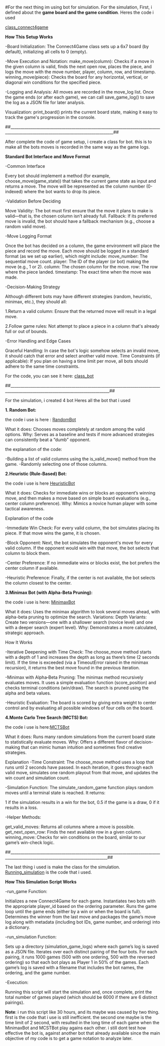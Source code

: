 #For the next thing im using bot for simulation. 
    For the simulation, First, i defined about the **game board and the game condition**. Heres the code i used
    
[class_connect4game](Connect4game_class)

**How This Setup Works**

-Board Initialization:
The Connect4Game class sets up a 6x7 board (by default), initializing all cells to 0 (empty).

-Move Execution and Notation:
make_move(column): Checks if a move in the given column is valid, finds the next open row, places the piece, and logs the move with the move number, player, column, row, and timestamp.
winning_move(piece): Checks the board for any horizontal, vertical, or diagonal win conditions for the specified piece.

-Logging and Analysis:
All moves are recorded in the move_log list. Once the game ends (or after each game), we can call save_game_log() to save the log as a JSON file for later analysis.

Visualization:
print_board() prints the current board state, making it easy to track the game's progression in the console.

##___________________________________________________________________________________________________________________________________##

After complete the code of game setup, i create a class for bot. this is to make all the bots moves is recorded in the same way as the game logs.

**Standard Bot Interface and Move Format**

-Common Interface
    
Every bot should implement a method (for example, choose_move(game_state)) that takes the current game state as input and returns a move. The move will be represented as the column number (0-indexed) where the bot wants to drop its piece.

-Validation Before Deciding
    
Move Validity: The bot must first ensure that the move it plans to make is valid—that is, the chosen column isn’t already full.
Fallback: If its preferred move is invalid, the bot should have a fallback mechanism (e.g., choose a random valid move).

-Move Logging Format

Once the bot has decided on a column, the game environment will place the piece and record the move. Each move should be logged in a standard format (as we set up earlier), which might include:
        move_number: The sequential move count.
        player: The ID of the player (or bot) making the move (e.g., 1 or 2).
        column: The chosen column for the move.
        row: The row where the piece landed.
        timestamp: The exact time when the move was made.

-Decision-Making Strategy
    
Although different bots may have different strategies (random, heuristic, minimax, etc.), they should all:

1.Return a valid column: Ensure that the returned move will result in a legal move.

2.Follow game rules: Not attempt to place a piece in a column that's already full or out of bounds.

-Error Handling and Edge Cases

Graceful Handling: In case the bot's logic somehow selects an invalid move, it should catch that error and select another valid move.
Time Constraints (if applicable): If you plan on having a time limit per move, all bots should adhere to the same time constraints.

For the code, you can see it here: [class_bot](bot_class)

##_________________________________________________________________________________________________________________________________##

For the simulation, i created 4 bot
Heres all the bot that i used



**1. Random Bot:**

the code i use is here : [RandomBot](RandomBot_class)

What it does: Chooses moves completely at random among the valid options.
Why: Serves as a baseline and tests if more advanced strategies can consistently beat a “dumb” opponent.

the explanation of the code:

-Building a list of valid columns using the is_valid_move() method from the game.
-Randomly selecting one of those columns.




**2.Heuristic (Rule-Based) Bot:**

the code i use is here [HeuristicBot](HeuristicBot_class)

What it does: Checks for immediate wins or blocks an opponent’s winning move, and then makes a move based on simple board evaluations (e.g., center column preference).
Why: Mimics a novice human player with some tactical awareness.

Explanation of the code


-Immediate Win Check: For every valid column, the bot simulates placing its piece. If that move wins the game, it is chosen.

-Block Opponent: Next, the bot simulates the opponent's move for every valid column. If the opponent would win with that move, the bot selects that column to block them.

-Center Preference: If no immediate wins or blocks exist, the bot prefers the center column if available.

-Heuristic Preference: Finally, if the center is not available, the bot selects the column closest to the center.




**3.Minimax Bot (with Alpha-Beta Pruning):**

the code i use is here: [MinimaxBot](MinimaxBot_class)

What it does: Uses the minimax algorithm to look several moves ahead, with alpha-beta pruning to optimize the search.
Variations:
Depth Variants: Create two versions—one with a shallower search (novice level) and one with a deeper search (expert level).
Why: Demonstrates a more calculated, strategic approach.

How It Works

-Iterative Deepening with Time Check:
The choose_move method starts with a depth of 1 and increases the depth as long as there’s time (2 seconds limit). If the time is exceeded (via a TimeoutError raised in the minimax recursion), it returns the best move found in the previous iteration.

-Minimax with Alpha‑Beta Pruning:
The minimax method recursively evaluates moves. It uses a simple evaluation function (score_position) and checks terminal conditions (win/draw). The search is pruned using the alpha and beta values.

-Heuristic Evaluation:
The board is scored by giving extra weight to center control and by evaluating all possible windows of four cells on the board.





**4.Monte Carlo Tree Search (MCTS) Bot:**

the code i use is here:[MCTSBot](MCTSbot_class)

What it does: Runs many random simulations from the current board state to statistically evaluate moves.
Why: Offers a different flavor of decision-making that can mimic human intuition and sometimes find creative strategies.

Explanation
-Time Constraint:
The choose_move method uses a loop that runs until 2 seconds have passed. In each iteration, it goes through each valid move, simulates one random playout from that move, and updates the win count and simulation count.

-Simulation Function:
The simulate_random_game function plays random moves until a terminal state is reached. It returns:

1 if the simulation results in a win for the bot,
0.5 if the game is a draw,
0 if it results in a loss.


-Helper Methods:

get_valid_moves: Returns all columns where a move is possible.
get_next_open_row: Finds the next available row in a given column.
winning_move: Checks for win conditions on the board, similar to our game’s win-check logic.


##________________________________________________________________________________________________________________________________##

The last thing i used is make the class for the simulation. [Running_simulation](run_game_class) is the code that i used.


**How This Simulation Script Works**

-run_game Function:

Initializes a new Connect4Game for each game.
Instantiates two bots with the appropriate player_id based on the ordering parameter.
Runs the game loop until the game ends (either by a win or when the board is full).
Determines the winner from the last move and packages the game’s move log along with metadata (including bot IDs, game number, and ordering) into a dictionary.

-run_simulation Function:

Sets up a directory (simulation_game_logs) where each game’s log is saved as a JSON file.
Iterates over each distinct pairing of the four bots. For each pairing, it runs 1000 games (500 with one ordering, 500 with the reversed ordering) so that each bot plays as Player 1 in 50% of the games.
Each game’s log is saved with a filename that includes the bot names, the ordering, and the game number.

-Execution:

Running this script will start the simulation and, once complete, print the total number of games played (which should be 6000 if there are 6 distinct pairings).

**Note**: i run this script like 30 hours, and its maybe was caused by two thing. first is the code that i use is still inefficient. the second one maybe is the time limit of 2 second, with resulted in the long time of each game when the MinimaxBot and MCSTBot play agains each other. i still dont test how effective the bot is, against another bot that already available since the main objective of my code is to get a game notation to analyze later.


